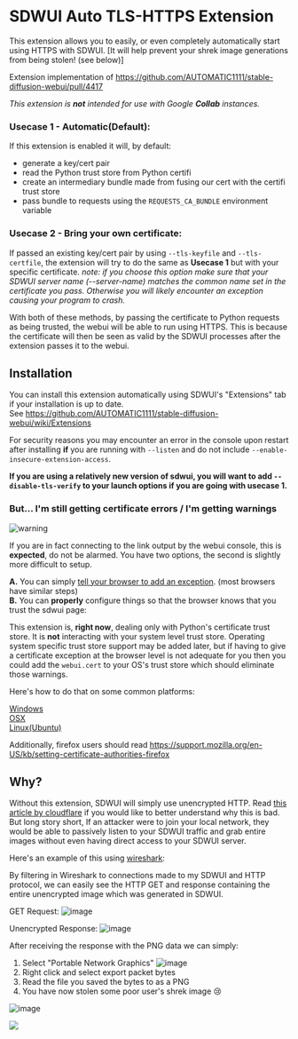 # SDWUI Auto TLS-HTTPS Extension
 This extension allows you to easily, or even completely automatically start using HTTPS with SDWUI. [It will help prevent your shrek image generations from being stolen! (see below)]
 
 Extension implementation of https://github.com/AUTOMATIC1111/stable-diffusion-webui/pull/4417
 
 *This extension is **not** intended for use with Google **Collab** instances.*
 
### Usecase 1 - Automatic(Default):
If this extension is enabled it will, by default:
- generate a key/cert pair
- read the Python trust store from Python certifi
- create an intermediary bundle made from fusing our cert with the certifi trust store
- pass bundle to requests using the `REQUESTS_CA_BUNDLE` environment variable
 
### Usecase 2 - Bring your own certificate:
If passed an existing key/cert pair by using `--tls-keyfile` and `--tls-certfile`, the extension will try to do the same as **Usecase 1** but with your specific certificate.
*note: if you choose this option make sure that your SDWUI server name (--server-name) matches the common name set in the certificate you pass. Otherwise you will likely encounter an exception causing your program to crash.*

 
With both of these methods, by passing the certificate to Python requests as being trusted, the webui will be able to run using HTTPS. This is because the certificate will then be seen as valid by the SDWUI processes after the extension passes it to the webui.

## Installation
You can install this extension automatically using SDWUI's "Extensions" tab if your installation is up to date.
\
See https://github.com/AUTOMATIC1111/stable-diffusion-webui/wiki/Extensions

For security reasons you may encounter an error in the console upon restart after installing **if** you are running with `--listen` and do not include `--enable-insecure-extension-access`.

**If you are using a relatively new version of sdwui, you will want to add `--disable-tls-verify` to your launch options if you are going with usecase 1.**

### But... I'm still getting certificate errors / I'm getting warnings
![warning](https://i0.wp.com/DeployHappiness.com/wp-content/uploads/2019/02/01.png?resize=442%2C230&ssl=1)

If you are in fact connecting to the link output by the webui console, this is **expected**, do not be alarmed. You have two options, the second is slightly more difficult to setup. 

**A.** You can simply [tell your browser to add an exception](https://support.google.com/chrome/answer/99020?hl=en&co=GENIE.Platform%3DDesktop). (most browsers have similar steps)\
**B.** You can **properly** configure things so that the browser knows that you trust the sdwui page:

This extension is, **right now**, dealing only with Python's certificate trust store. It is **not** interacting with your system level trust store. Operating system specific trust store support may be added later, but if having to give a certificate exception at the browser level is not adequate for you then you could add the `webui.cert` to your OS's trust store which should eliminate those warnings.

Here's how to do that on some common platforms:

[Windows](https://techcommunity.microsoft.com/t5/windows-server-essentials-and/installing-a-self-signed-certificate-as-a-trusted-root-ca-in/ba-p/396105)
\
[OSX](https://support.apple.com/guide/keychain-access/add-certificates-to-a-keychain-kyca2431/mac)
\
[Linux(Ubuntu)](https://ubuntu.com/server/docs/security-trust-store)

Additionally, firefox users should read https://support.mozilla.org/en-US/kb/setting-certificate-authorities-firefox


## Why?

 Without this extension, SDWUI will simply use unencrypted HTTP. Read [this article by cloudflare](https://www.cloudflare.com/learning/ssl/why-is-http-not-secure/) if you would like to better understand why this is bad. But long story short, If an attacker were to join your local network, they would be able to passively listen to your SDWUI traffic and grab entire images without even having direct access to your SDWUI server.
 
 Here's an example of this using [wireshark](https://www.wireshark.org/):
 
By filtering in Wireshark to connections made to my SDWUI and HTTP protocol, we can easily see the HTTP GET and response containing the entire unencrypted image which was generated in SDWUI.
 
 GET Request:
![image](https://user-images.githubusercontent.com/30642826/201568983-170717f0-8bc9-40f3-890e-0cb6dce21f7d.png)

Unencrypted Response:
![image](https://user-images.githubusercontent.com/30642826/201569119-15610c55-8890-4627-bedd-b10be3838b67.png)

After receiving the response with the PNG data we can simply:
1. Select "Portable Network Graphics"
![image](https://user-images.githubusercontent.com/30642826/201569545-eaf9adac-9346-49e1-8c96-8e711203c8bd.png)
2. Right click and select export packet bytes
3. Read the file you saved the bytes to as a PNG
4. You have now stolen some poor user's shrek image 😢

![image](https://user-images.githubusercontent.com/30642826/201570306-87d62515-0c38-40c3-af84-936b5216c93a.png)

 [![](https://dcbadge.vercel.app/api/server/Jpc8wnftd4)](https://discord.gg/Jpc8wnftd4)
